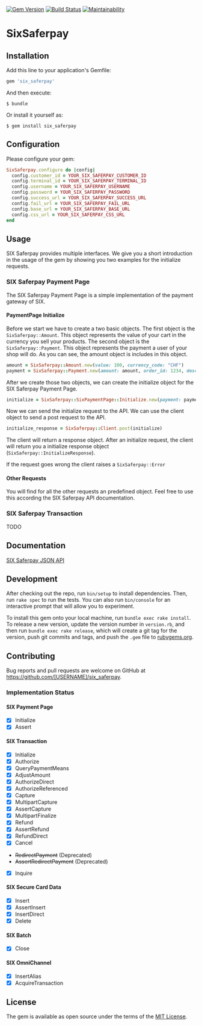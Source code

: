 [![Gem Version](https://badge.fury.io/rb/six_saferpay.svg)](https://badge.fury.io/rb/six_saferpay)
[![Build Status](https://travis-ci.org/fadendaten/six_saferpay.svg?branch=master)](https://travis-ci.org/fadendaten/six_saferpay)
[![Maintainability](https://api.codeclimate.com/v1/badges/76c9d1d0f261c276de96/maintainability)](https://codeclimate.com/github/fadendaten/six_saferpay/maintainability)

# SixSaferpay

## Installation

Add this line to your application's Gemfile:

```ruby
gem 'six_saferpay'
```

And then execute:

    $ bundle

Or install it yourself as:

    $ gem install six_saferpay


## Configuration

Please configure your gem:

```ruby
SixSaferpay.configure do |config|
  config.customer_id = YOUR_SIX_SAFERPAY_CUSTOMER_ID
  config.terminal_id = YOUR_SIX_SAFERPAY_TERMINAL_ID
  config.username = YOUR_SIX_SAFERPAY_USERNAME
  config.password = YOUR_SIX_SAFERPAY_PASSWORD
  config.success_url = YOUR_SIX_SAFERPAY_SUCCESS_URL
  config.fail_url = YOUR_SIX_SAFERPAY_FAIL_URL
  config.base_url = YOUR_SIX_SAFERPAY_BASE_URL
  config.css_url = YOUR_SIX_SAFERPAY_CSS_URL
end

```

## Usage

SIX Saferpay provides multiple interfaces. We give you a short introduction in the usage of the gem by showing you two examples for the initialize requests.

### SIX Saferpay Payment Page

The SIX Saferpay Payment Page is a simple implementation of the payment gateway of SIX.

#### PaymentPage Initialize

Before we start we have to create a two basic objects. The first object is the ```SixSaferpay::Amount```. This object represents the value of your cart in the currency you sell your products. The second object is the ```SixSaferpay::Payment```. This object represents the payment a user of your shop will do. As you can see, the amount object is includes in this object.

```ruby
amount = SixSaferpay::Amount.new(value: 100, currency_code: "CHF")
payment = SixSaferpay::Payment.new(amount: amount, order_id: 1234, description: 'Order #1234')
```

After we create those two objects, we can create the initialize object for the SIX Saferpay Payment Page.

```ruby
initialize = SixSaferpay::SixPaymentPage::Initialize.new(payment: payment)
```

Now we can send the initialize request to the API. We can use the client object to send a post request to the API.

```ruby
initialize_response = SixSaferpay::Client.post(initialize)
```
The client will return a response object. After an initialize request, the client will return you a initialize response object (```SixSaferpay::InitializeResponse```).

If the request goes wrong the client raises a ```SixSaferpay::Error```

#### Other Requests

You will find for all the other requests an predefined object. Feel free to use this according the SIX Saferpay API documentation.

### SIX Saferpay Transaction

TODO

## Documentation

[SIX Saferpay JSON API](https://saferpay.github.io/jsonapi)

## Development

After checking out the repo, run `bin/setup` to install dependencies. Then, run `rake spec` to run the tests. You can also run `bin/console` for an interactive prompt that will allow you to experiment.

To install this gem onto your local machine, run `bundle exec rake install`. To release a new version, update the version number in `version.rb`, and then run `bundle exec rake release`, which will create a git tag for the version, push git commits and tags, and push the `.gem` file to [rubygems.org](https://rubygems.org).

## Contributing

Bug reports and pull requests are welcome on GitHub at https://github.com/[USERNAME]/six_saferpay.

### Implementation Status

#### SIX Payment Page

- [x] Initialize
- [x] Assert

#### SIX Transaction

- [x] Initialize
- [x] Authorize
- [x] QueryPaymentMeans
- [x] AdjustAmount
- [x] AuthorizeDirect
- [x] AuthorizeReferenced
- [x] Capture
- [x] MultipartCapture
- [x] AssertCapture
- [x] MultipartFinalize
- [x] Refund
- [x] AssertRefund
- [x] RefundDirect
- [x] Cancel
- ~~RedirectPayment~~ (Deprecated)
- ~~AssertRedirectPayment~~ (Deprecated)
- [x] Inquire

#### SIX Secure Card Data

- [x] Insert
- [x] AssertInsert
- [x] InsertDirect
- [x] Delete

#### SIX Batch

- [x] Close

#### SIX OmniChannel

- [x] InsertAlias
- [x] AcquireTransaction

## License

The gem is available as open source under the terms of the [MIT License](https://opensource.org/licenses/MIT).

